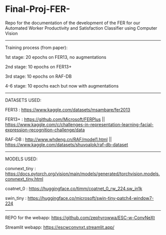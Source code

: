 # Final-Proj-FER-
Repo for the documentation of the development of the FER for our Automated Worker Productivity and Satisfaction Classifier using Computer Vision


<hr>

Training process (from paper):

1st stage: 20 epochs on FER13, no augmentations

2nd stage: 10 epochs on FER13+

3rd stage: 10 epochs on RAF-DB

4-6 stage: 10 epochs each but now with augmentations


<hr>

DATASETS USED:

FER13 : https://www.kaggle.com/datasets/msambare/fer2013

FER13+ : https://github.com/Microsoft/FERPlus || https://www.kaggle.com/c/challenges-in-representation-learning-facial-expression-recognition-challenge/data

RAF-DB : http://www.whdeng.cn/RAF/model1.html || https://www.kaggle.com/datasets/shuvoalok/raf-db-dataset

<hr>


MODELS USED:

convnext_tiny : https://docs.pytorch.org/vision/main/models/generated/torchvision.models.convnext_tiny.html

coatnet_0 : https://huggingface.co/timm/coatnet_0_rw_224.sw_in1k

swin_tiny : https://huggingface.co/microsoft/swin-tiny-patch4-window7-224

<hr>

REPO for the webapp: https://github.com/zephyrowwa/ESC-w-ConvNeXt

Streamlit webapp: https://escwconvnxt.streamlit.app/

